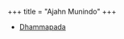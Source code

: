 +++
title = "Ajahn Munindo"
+++



  * [Dhammapada](http://dhammamagga.wordpress.com/textos/ajahn-munindo/dhammapada/)
